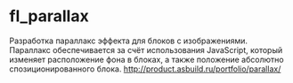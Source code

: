 # fl_parallax
Разработка параллакс эффекта для блоков с изображениями.
Параллакс обеспечивается за счёт использования JavaScript, который изменяет
расположение фона в блоках, а также положение абсолютно спозиционированного блока.
http://product.asbuild.ru/portfolio/parallax/